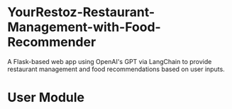 # YourRestoz-Restaurant-Management-with-Food-Recommender
A Flask-based web app using OpenAI's GPT via LangChain to provide restaurant management and food recommendations based on user inputs.
# User Module
